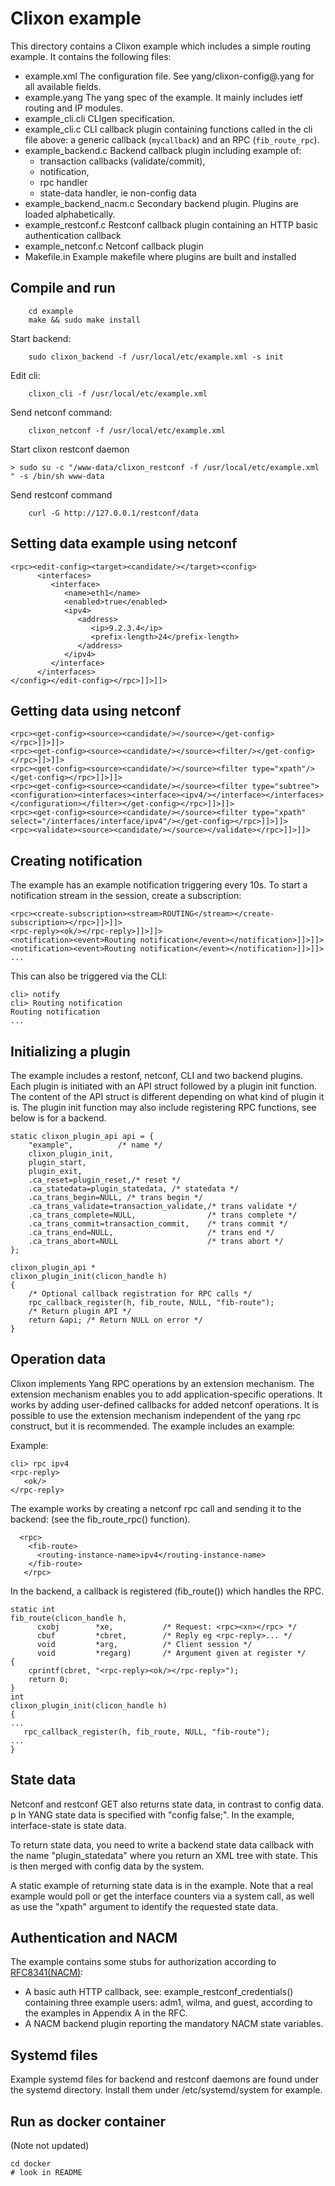 # Clixon example

This directory contains a Clixon example which includes a simple
routing example. It contains the following files:
* example.xml       The configuration file. See yang/clixon-config@<date>.yang for all available fields.
* example.yang      The yang spec of the example. It mainly includes ietf routing and IP modules.
* example_cli.cli   CLIgen specification.
* example_cli.c     CLI callback plugin containing functions called in the cli file above: a generic callback (`mycallback`) and an RPC (`fib_route_rpc`).
* example_backend.c Backend callback plugin including example of:
  * transaction callbacks (validate/commit),
  * notification,
  * rpc handler
  * state-data handler, ie non-config data
* example_backend_nacm.c Secondary backend plugin. Plugins are loaded alphabetically.
* example_restconf.c Restconf callback plugin containing an HTTP basic authentication callback
* example_netconf.c Netconf callback plugin
* Makefile.in       Example makefile where plugins are built and installed

## Compile and run
```
    cd example
    make && sudo make install
```
Start backend:
```
    sudo clixon_backend -f /usr/local/etc/example.xml -s init
```
Edit cli:
```
    clixon_cli -f /usr/local/etc/example.xml
```
Send netconf command:
```
    clixon_netconf -f /usr/local/etc/example.xml
```
Start clixon restconf daemon
```
> sudo su -c "/www-data/clixon_restconf -f /usr/local/etc/example.xml " -s /bin/sh www-data
```
Send restconf command
```
    curl -G http://127.0.0.1/restconf/data
```

## Setting data example using netconf
```
<rpc><edit-config><target><candidate/></target><config>
      <interfaces>
         <interface>
            <name>eth1</name>
            <enabled>true</enabled>
            <ipv4>
               <address>
                  <ip>9.2.3.4</ip>
                  <prefix-length>24</prefix-length>
               </address>
            </ipv4>
         </interface>
      </interfaces>
</config></edit-config></rpc>]]>]]>
```

## Getting data using netconf
```
<rpc><get-config><source><candidate/></source></get-config></rpc>]]>]]>
<rpc><get-config><source><candidate/></source><filter/></get-config></rpc>]]>]]>
<rpc><get-config><source><candidate/></source><filter type="xpath"/></get-config></rpc>]]>]]>
<rpc><get-config><source><candidate/></source><filter type="subtree"><configuration><interfaces><interface><ipv4/></interface></interfaces></configuration></filter></get-config></rpc>]]>]]>
<rpc><get-config><source><candidate/></source><filter type="xpath" select="/interfaces/interface/ipv4"/></get-config></rpc>]]>]]>
<rpc><validate><source><candidate/></source></validate></rpc>]]>]]>
```

## Creating notification

The example has an example notification triggering every 10s. To start a notification 
stream in the session, create a subscription:
```
<rpc><create-subscription><stream>ROUTING</stream></create-subscription></rpc>]]>]]>
<rpc-reply><ok/></rpc-reply>]]>]]>
<notification><event>Routing notification</event></notification>]]>]]>
<notification><event>Routing notification</event></notification>]]>]]>
...
```
This can also be triggered via the CLI:
```
cli> notify 
cli> Routing notification
Routing notification
...
```

## Initializing a plugin

The example includes a restonf, netconf, CLI and two backend plugins.
Each plugin is initiated with an API struct followed by a plugin init function.
The content of the API struct is different depending on what kind of plugin it is.
The plugin init function may also include registering RPC functions, see below is for a backend.
```
static clixon_plugin_api api = {
    "example",          /* name */
    clixon_plugin_init, 
    plugin_start,       
    plugin_exit,        
    .ca_reset=plugin_reset,/* reset */          
    .ca_statedata=plugin_statedata, /* statedata */
    .ca_trans_begin=NULL, /* trans begin */
    .ca_trans_validate=transaction_validate,/* trans validate */
    .ca_trans_complete=NULL,                /* trans complete */
    .ca_trans_commit=transaction_commit,    /* trans commit */
    .ca_trans_end=NULL,                     /* trans end */
    .ca_trans_abort=NULL                    /* trans abort */
};

clixon_plugin_api *
clixon_plugin_init(clicon_handle h)
{
    /* Optional callback registration for RPC calls */
    rpc_callback_register(h, fib_route, NULL, "fib-route");
    /* Return plugin API */
    return &api; /* Return NULL on error */
}
```

## Operation data

Clixon implements Yang RPC operations by an extension mechanism. The
extension mechanism enables you to add application-specific
operations. It works by adding user-defined callbacks for added
netconf operations. It is possible to use the extension mechanism
independent of the yang rpc construct, but it is recommended. The example includes an example:

Example:
```
cli> rpc ipv4
<rpc-reply>
   <ok/>
</rpc-reply>
```

The example works by creating a netconf rpc call and sending it to the backend: (see the fib_route_rpc() function).
```
  <rpc>
    <fib-route>
      <routing-instance-name>ipv4</routing-instance-name>
    </fib-route>
   </rpc>
```

In the backend, a callback is registered (fib_route()) which handles the RPC.
```
static int 
fib_route(clicon_handle h, 
	  cxobj        *xe,           /* Request: <rpc><xn></rpc> */
	  cbuf         *cbret,        /* Reply eg <rpc-reply>... */
	  void         *arg,          /* Client session */
	  void         *regarg)       /* Argument given at register */
{
    cprintf(cbret, "<rpc-reply><ok/></rpc-reply>");    
    return 0;
}
int
clixon_plugin_init(clicon_handle h)
{
...
   rpc_callback_register(h, fib_route, NULL, "fib-route");
...
}
```
## State data

Netconf <get> and restconf GET also returns state data, in contrast to
config data. 
p
In YANG state data is specified with "config false;". In the example, interface-state is state data.

To return state data, you need to write a backend state data callback
with the name "plugin_statedata" where you return an XML tree with
state. This is then merged with config data by the system.

A static example of returning state data is in the example. Note that
a real example would poll or get the interface counters via a system
call, as well as use the "xpath" argument to identify the requested
state data.

## Authentication and NACM
The example contains some stubs for authorization according to [RFC8341(NACM)](https://tools.ietf.org/html/rfc8341):
* A basic auth HTTP callback, see: example_restconf_credentials() containing three example users: adm1, wilma, and guest, according to the examples in Appendix A in the RFC.
* A NACM backend plugin reporting the mandatory NACM state variables.


## Systemd files

Example systemd files for backend and restconf daemons are found under the systemd directory. Install them under /etc/systemd/system for example.

## Run as docker container

(Note not updated)
```
cd docker
# look in README
```



